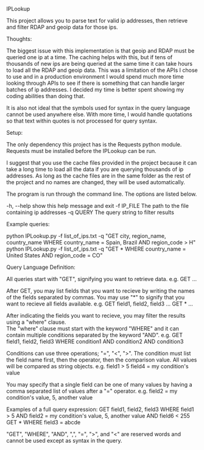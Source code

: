 IPLookup

This project allows you to parse text for valid ip addresses, then retrieve and filter RDAP and geoip data for those ips.

Thoughts:

The biggest issue with this implementation is that geoip and RDAP must be queried one ip at a time.  The caching helps with
this, but if tens of thousands of new ips are being queried at the same time it can take hours to load all the RDAP and geoip
data.  This was a limitation of the APIs I chose to use and in a production environment I would spend much more time looking
through APIs to see if there is something that can handle larger batches of ip addresses.  I decided my time is better spent
showing my coding abilities than doing that.

It is also not ideal that the symbols used for syntax in the query language cannot be used anywhere else.  With more time,
I would handle quotations so that text within quotes is not processed for query syntax.

Setup:

The only dependency this project has is the Requests python module.  Requests must be installed before the IPLookup can be run.

I suggest that you use the cache files provided in the project because it can take a long time to load all the data if you
are querying thousands of ip addresses.  As long as the cache files are in the same folder as the rest of the project and
no names are changed, they will be used automatically.

The program is run through the command line. The options are listed below.

  -h, --help  show this help message and exit
  -f IP_FILE  The path to the file containing ip addresses
  -q QUERY    The query string to filter results

Example queries:

python IPLookup.py -f list_of_ips.txt -q "GET city, region_name, country_name WHERE country_name = Spain, Brazil AND region_code > H"
python IPLookup.py -f list_of_ips.txt -q "GET * WHERE country_name = United States AND region_code = CO"



Query Language Definition:

All queries start with "GET", signifying you want to retrieve data.
e.g.
    GET ...

After GET, you may list fields that you want to recieve by writing the names of the fields separated by commas.
  You may use "*" to signify that you want to recieve all fields available.
e.g.
    GET field1, field2, field3 ...
    GET * ...

After indicating the fields you want to recieve, you may filter the results using a "where" clause.  
The "where" clause must start with the keyword "WHERE" and it can contain multiple conditions separated by the keyword "AND".
e.g.
    GET field1, field2, field3 WHERE condition1 AND condition2 AND condition3

Conditions can use three operations; "=", "<", ">".  The condition must list the field name first, then the operator, then the comparison value.
  All values will be compared as string objects.
e.g.
    field1 > 5
    field4 = my condition's value

You may specify that a single field can be one of many values by having a comma separated list of values after a "=" operator.
e.g.
    field2 = my condition's value, 5, another value

Examples of a full query expression:
    GET field1, field2, field3 WHERE field1 > 5 AND field2 = my condition's value, 5, another value AND field6 < 255
    GET * WHERE field3 = abcde

"GET", "WHERE", "AND", ",", "=", ">", and "<" are reserved words and cannot be used except as syntax in the query.



